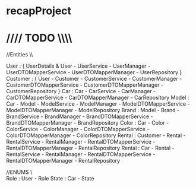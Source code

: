 # recapProject

# //// TODO \\\\\\\

//Entities \\\

User : {
	UserDetails & User - 
	UserService - 
	UserManager - 
	UserDTOMapperService - 
	UserDTOMapperManager - 
	UserRepository
}
Customer : {
	User - Customer - 
	CustomerService - 
	CustomerManager - 
	CustomerDTOMapperService - 
	CustomerDTOMapperManager - 
	CustomerRepository
}
Car : Car - CarService - CarManager - CarDTOMapperService - CarDTOMapperManager - CarRepository
Model : Car - Model - ModelService - ModelManager - ModelDTOMapperService - ModelDTOMapperManager - ModelRepository
Brand : Model - Brand - BrandService - BrandManager - BrandDTOMapperService - BrandDTOMapperManager - BrandRepository
Color : Car - Color - ColorService - ColorManager - ColorDTOMapperService - ColorDTOMapperManager - ColorRepository
Rental : Customer - Rental - RentalService - RentalManager - RentalDTOMapperService - RentalDTOMapperManager - RentalRepository
Rental : Car - Rental - RentalService - RentalManager - RentalDTOMapperService - RentalDTOMapperManager - RentalRepository

//ENUMS \\\
Role : User - Role
State : Car - State
